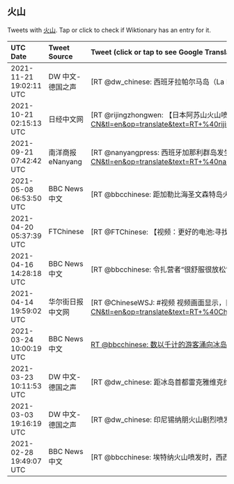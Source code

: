 ## 火山 

Tweets with [火山](https://en.wiktionary.org/wiki/火山). Tap or click to check if Wiktionary has an entry for it.

| UTC Date | Tweet Source | Tweet (click or tap to see Google Translation) |
|:-----------------|:-------------|:------------------|  
| 2021-11-21 19:02:11 UTC | DW 中文- 德国之声 | [RT @dw_chinese: 西班牙拉帕尔马岛（La Palma）上的火山9月19日以来不断喷发，居民越来越陷入痛苦和绝望，许多人不得不离岛而去。https://t.co/ybDZCobaWU](https://translate.google.com/?hi=en&tab=TT&sl=zh-CN&tl=en&op=translate&text=RT+%40dw_chinese%3A+%E8%A5%BF%E7%8F%AD%E7%89%99%E6%8B%89%E5%B8%95%E5%B0%94%E9%A9%AC%E5%B2%9B%EF%BC%88La+Palma%EF%BC%89%E4%B8%8A%E7%9A%84%E7%81%AB%E5%B1%B19%E6%9C%8819%E6%97%A5%E4%BB%A5%E6%9D%A5%E4%B8%8D%E6%96%AD%E5%96%B7%E5%8F%91%EF%BC%8C%E5%B1%85%E6%B0%91%E8%B6%8A%E6%9D%A5%E8%B6%8A%E9%99%B7%E5%85%A5%E7%97%9B%E8%8B%A6%E5%92%8C%E7%BB%9D%E6%9C%9B%EF%BC%8C%E8%AE%B8%E5%A4%9A%E4%BA%BA%E4%B8%8D%E5%BE%97%E4%B8%8D%E7%A6%BB%E5%B2%9B%E8%80%8C%E5%8E%BB%E3%80%82https%3A%2F%2Ft.co%2FybDZCobaWU) |
| 2021-10-21 02:15:13 UTC | 日经中文网 | [RT @rijingzhongwen: 【日本阿苏山火山喷发，烟柱冲上约3500米高空】火山碎屑流向西飘到约1300米的位置。据熊本县称，火山喷发时，周围共有16人在登山。这些人均已下山，没有人员受伤。日本气象厅表示“目前并未发现更大的喷发预兆”…… https://t.co/…](https://translate.google.com/?hi=en&tab=TT&sl=zh-CN&tl=en&op=translate&text=RT+%40rijingzhongwen%3A+%E3%80%90%E6%97%A5%E6%9C%AC%E9%98%BF%E8%8B%8F%E5%B1%B1%E7%81%AB%E5%B1%B1%E5%96%B7%E5%8F%91%EF%BC%8C%E7%83%9F%E6%9F%B1%E5%86%B2%E4%B8%8A%E7%BA%A63500%E7%B1%B3%E9%AB%98%E7%A9%BA%E3%80%91%E7%81%AB%E5%B1%B1%E7%A2%8E%E5%B1%91%E6%B5%81%E5%90%91%E8%A5%BF%E9%A3%98%E5%88%B0%E7%BA%A61300%E7%B1%B3%E7%9A%84%E4%BD%8D%E7%BD%AE%E3%80%82%E6%8D%AE%E7%86%8A%E6%9C%AC%E5%8E%BF%E7%A7%B0%EF%BC%8C%E7%81%AB%E5%B1%B1%E5%96%B7%E5%8F%91%E6%97%B6%EF%BC%8C%E5%91%A8%E5%9B%B4%E5%85%B1%E6%9C%8916%E4%BA%BA%E5%9C%A8%E7%99%BB%E5%B1%B1%E3%80%82%E8%BF%99%E4%BA%9B%E4%BA%BA%E5%9D%87%E5%B7%B2%E4%B8%8B%E5%B1%B1%EF%BC%8C%E6%B2%A1%E6%9C%89%E4%BA%BA%E5%91%98%E5%8F%97%E4%BC%A4%E3%80%82%E6%97%A5%E6%9C%AC%E6%B0%94%E8%B1%A1%E5%8E%85%E8%A1%A8%E7%A4%BA%E2%80%9C%E7%9B%AE%E5%89%8D%E5%B9%B6%E6%9C%AA%E5%8F%91%E7%8E%B0%E6%9B%B4%E5%A4%A7%E7%9A%84%E5%96%B7%E5%8F%91%E9%A2%84%E5%85%86%E2%80%9D%E2%80%A6%E2%80%A6+https%3A%2F%2Ft.co%2F%E2%80%A6) |
| 2021-09-21 07:42:42 UTC | 南洋商报eNanyang | [RT @nanyangpress: 西班牙加那利群岛发生50年来首次火山喷发，拉帕尔马岛南部一座火山喷发大量熔岩，至少有数十间民宅被毁，5000多人紧急疏散。然而，西班牙观光部长马罗托20日却形容火山爆发是一场“精彩的表演”，言论招致批评。 https://t.co/l7hsb…](https://translate.google.com/?hi=en&tab=TT&sl=zh-CN&tl=en&op=translate&text=RT+%40nanyangpress%3A+%E8%A5%BF%E7%8F%AD%E7%89%99%E5%8A%A0%E9%82%A3%E5%88%A9%E7%BE%A4%E5%B2%9B%E5%8F%91%E7%94%9F50%E5%B9%B4%E6%9D%A5%E9%A6%96%E6%AC%A1%E7%81%AB%E5%B1%B1%E5%96%B7%E5%8F%91%EF%BC%8C%E6%8B%89%E5%B8%95%E5%B0%94%E9%A9%AC%E5%B2%9B%E5%8D%97%E9%83%A8%E4%B8%80%E5%BA%A7%E7%81%AB%E5%B1%B1%E5%96%B7%E5%8F%91%E5%A4%A7%E9%87%8F%E7%86%94%E5%B2%A9%EF%BC%8C%E8%87%B3%E5%B0%91%E6%9C%89%E6%95%B0%E5%8D%81%E9%97%B4%E6%B0%91%E5%AE%85%E8%A2%AB%E6%AF%81%EF%BC%8C5000%E5%A4%9A%E4%BA%BA%E7%B4%A7%E6%80%A5%E7%96%8F%E6%95%A3%E3%80%82%E7%84%B6%E8%80%8C%EF%BC%8C%E8%A5%BF%E7%8F%AD%E7%89%99%E8%A7%82%E5%85%89%E9%83%A8%E9%95%BF%E9%A9%AC%E7%BD%97%E6%89%9820%E6%97%A5%E5%8D%B4%E5%BD%A2%E5%AE%B9%E7%81%AB%E5%B1%B1%E7%88%86%E5%8F%91%E6%98%AF%E4%B8%80%E5%9C%BA%E2%80%9C%E7%B2%BE%E5%BD%A9%E7%9A%84%E8%A1%A8%E6%BC%94%E2%80%9D%EF%BC%8C%E8%A8%80%E8%AE%BA%E6%8B%9B%E8%87%B4%E6%89%B9%E8%AF%84%E3%80%82+https%3A%2F%2Ft.co%2Fl7hsb%E2%80%A6) |
| 2021-05-08 06:53:50 UTC | BBC News 中文 | [RT @bbcchinese: 距加勒比海圣文森特岛火山爆发已有数周，岛上大约15%的人口仍住在临时居所。BBC记者和一名教师回到了受影响的学校，看看当地的损失。 https://t.co/bpVbiqeGYW](https://translate.google.com/?hi=en&tab=TT&sl=zh-CN&tl=en&op=translate&text=RT+%40bbcchinese%3A+%E8%B7%9D%E5%8A%A0%E5%8B%92%E6%AF%94%E6%B5%B7%E5%9C%A3%E6%96%87%E6%A3%AE%E7%89%B9%E5%B2%9B%E7%81%AB%E5%B1%B1%E7%88%86%E5%8F%91%E5%B7%B2%E6%9C%89%E6%95%B0%E5%91%A8%EF%BC%8C%E5%B2%9B%E4%B8%8A%E5%A4%A7%E7%BA%A615%25%E7%9A%84%E4%BA%BA%E5%8F%A3%E4%BB%8D%E4%BD%8F%E5%9C%A8%E4%B8%B4%E6%97%B6%E5%B1%85%E6%89%80%E3%80%82BBC%E8%AE%B0%E8%80%85%E5%92%8C%E4%B8%80%E5%90%8D%E6%95%99%E5%B8%88%E5%9B%9E%E5%88%B0%E4%BA%86%E5%8F%97%E5%BD%B1%E5%93%8D%E7%9A%84%E5%AD%A6%E6%A0%A1%EF%BC%8C%E7%9C%8B%E7%9C%8B%E5%BD%93%E5%9C%B0%E7%9A%84%E6%8D%9F%E5%A4%B1%E3%80%82+https%3A%2F%2Ft.co%2FbpVbiqeGYW) |
| 2021-04-20 05:37:39 UTC | FTChinese | [RT @FTChinese: 【视频：更好的电池:寻找能量存储解决方案】锂离子电池是当前储能的主导技术，但其他选择可能包括钒电池、液态氢，甚至火山岩。https://t.co/tI3fk3FJlK https://t.co/pWuGyvUr9m](https://translate.google.com/?hi=en&tab=TT&sl=zh-CN&tl=en&op=translate&text=RT+%40FTChinese%3A+%E3%80%90%E8%A7%86%E9%A2%91%EF%BC%9A%E6%9B%B4%E5%A5%BD%E7%9A%84%E7%94%B5%E6%B1%A0%3A%E5%AF%BB%E6%89%BE%E8%83%BD%E9%87%8F%E5%AD%98%E5%82%A8%E8%A7%A3%E5%86%B3%E6%96%B9%E6%A1%88%E3%80%91%E9%94%82%E7%A6%BB%E5%AD%90%E7%94%B5%E6%B1%A0%E6%98%AF%E5%BD%93%E5%89%8D%E5%82%A8%E8%83%BD%E7%9A%84%E4%B8%BB%E5%AF%BC%E6%8A%80%E6%9C%AF%EF%BC%8C%E4%BD%86%E5%85%B6%E4%BB%96%E9%80%89%E6%8B%A9%E5%8F%AF%E8%83%BD%E5%8C%85%E6%8B%AC%E9%92%92%E7%94%B5%E6%B1%A0%E3%80%81%E6%B6%B2%E6%80%81%E6%B0%A2%EF%BC%8C%E7%94%9A%E8%87%B3%E7%81%AB%E5%B1%B1%E5%B2%A9%E3%80%82https%3A%2F%2Ft.co%2FtI3fk3FJlK+https%3A%2F%2Ft.co%2FpWuGyvUr9m) |
| 2021-04-16 14:28:18 UTC | BBC News 中文 | [RT @bbcchinese: 令扎营者“很舒服很放松”的事情竟然是观看滚滚岩浆从火山口喷涌而出。观看影片的你是否也感受到了这般疗愈的效果？ https://t.co/jOBn1vlXh1](https://translate.google.com/?hi=en&tab=TT&sl=zh-CN&tl=en&op=translate&text=RT+%40bbcchinese%3A+%E4%BB%A4%E6%89%8E%E8%90%A5%E8%80%85%E2%80%9C%E5%BE%88%E8%88%92%E6%9C%8D%E5%BE%88%E6%94%BE%E6%9D%BE%E2%80%9D%E7%9A%84%E4%BA%8B%E6%83%85%E7%AB%9F%E7%84%B6%E6%98%AF%E8%A7%82%E7%9C%8B%E6%BB%9A%E6%BB%9A%E5%B2%A9%E6%B5%86%E4%BB%8E%E7%81%AB%E5%B1%B1%E5%8F%A3%E5%96%B7%E6%B6%8C%E8%80%8C%E5%87%BA%E3%80%82%E8%A7%82%E7%9C%8B%E5%BD%B1%E7%89%87%E7%9A%84%E4%BD%A0%E6%98%AF%E5%90%A6%E4%B9%9F%E6%84%9F%E5%8F%97%E5%88%B0%E4%BA%86%E8%BF%99%E8%88%AC%E7%96%97%E6%84%88%E7%9A%84%E6%95%88%E6%9E%9C%EF%BC%9F+https%3A%2F%2Ft.co%2FjOBn1vlXh1) |
| 2021-04-14 19:59:02 UTC | 华尔街日报中文网 | [RT @ChineseWSJ: #视频 视频画面显示，巨大的火山灰柱从苏弗里耶尔火山喷出，直冲云霄，加勒比岛国圣文森特和格林纳丁斯的许多区域被火山灰覆盖，并引发停水停电。预计此次喷发可能会持续数天甚至数周，上万居民被疏散。 https://t.co/nR1lImUlVn](https://translate.google.com/?hi=en&tab=TT&sl=zh-CN&tl=en&op=translate&text=RT+%40ChineseWSJ%3A+%23%E8%A7%86%E9%A2%91+%E8%A7%86%E9%A2%91%E7%94%BB%E9%9D%A2%E6%98%BE%E7%A4%BA%EF%BC%8C%E5%B7%A8%E5%A4%A7%E7%9A%84%E7%81%AB%E5%B1%B1%E7%81%B0%E6%9F%B1%E4%BB%8E%E8%8B%8F%E5%BC%97%E9%87%8C%E8%80%B6%E5%B0%94%E7%81%AB%E5%B1%B1%E5%96%B7%E5%87%BA%EF%BC%8C%E7%9B%B4%E5%86%B2%E4%BA%91%E9%9C%84%EF%BC%8C%E5%8A%A0%E5%8B%92%E6%AF%94%E5%B2%9B%E5%9B%BD%E5%9C%A3%E6%96%87%E6%A3%AE%E7%89%B9%E5%92%8C%E6%A0%BC%E6%9E%97%E7%BA%B3%E4%B8%81%E6%96%AF%E7%9A%84%E8%AE%B8%E5%A4%9A%E5%8C%BA%E5%9F%9F%E8%A2%AB%E7%81%AB%E5%B1%B1%E7%81%B0%E8%A6%86%E7%9B%96%EF%BC%8C%E5%B9%B6%E5%BC%95%E5%8F%91%E5%81%9C%E6%B0%B4%E5%81%9C%E7%94%B5%E3%80%82%E9%A2%84%E8%AE%A1%E6%AD%A4%E6%AC%A1%E5%96%B7%E5%8F%91%E5%8F%AF%E8%83%BD%E4%BC%9A%E6%8C%81%E7%BB%AD%E6%95%B0%E5%A4%A9%E7%94%9A%E8%87%B3%E6%95%B0%E5%91%A8%EF%BC%8C%E4%B8%8A%E4%B8%87%E5%B1%85%E6%B0%91%E8%A2%AB%E7%96%8F%E6%95%A3%E3%80%82+https%3A%2F%2Ft.co%2FnR1lImUlVn) |
| 2021-03-24 10:00:19 UTC | BBC News 中文 | [RT @bbcchinese: 数以千计的游客涌向冰岛一座火山🌋观看喷发奇景。位于冰岛雷克雅内斯半岛的法格拉达尔火山休眠了800年，从上周起再度喷发。火山口在上周五出现裂痕，火红的熔岩喷涌而出，景象壮丽。当局最初封锁火山周围，但从上周六下午起向游客开放。 https://…](https://translate.google.com/?hi=en&tab=TT&sl=zh-CN&tl=en&op=translate&text=RT+%40bbcchinese%3A+%E6%95%B0%E4%BB%A5%E5%8D%83%E8%AE%A1%E7%9A%84%E6%B8%B8%E5%AE%A2%E6%B6%8C%E5%90%91%E5%86%B0%E5%B2%9B%E4%B8%80%E5%BA%A7%E7%81%AB%E5%B1%B1%F0%9F%8C%8B%E8%A7%82%E7%9C%8B%E5%96%B7%E5%8F%91%E5%A5%87%E6%99%AF%E3%80%82%E4%BD%8D%E4%BA%8E%E5%86%B0%E5%B2%9B%E9%9B%B7%E5%85%8B%E9%9B%85%E5%86%85%E6%96%AF%E5%8D%8A%E5%B2%9B%E7%9A%84%E6%B3%95%E6%A0%BC%E6%8B%89%E8%BE%BE%E5%B0%94%E7%81%AB%E5%B1%B1%E4%BC%91%E7%9C%A0%E4%BA%86800%E5%B9%B4%EF%BC%8C%E4%BB%8E%E4%B8%8A%E5%91%A8%E8%B5%B7%E5%86%8D%E5%BA%A6%E5%96%B7%E5%8F%91%E3%80%82%E7%81%AB%E5%B1%B1%E5%8F%A3%E5%9C%A8%E4%B8%8A%E5%91%A8%E4%BA%94%E5%87%BA%E7%8E%B0%E8%A3%82%E7%97%95%EF%BC%8C%E7%81%AB%E7%BA%A2%E7%9A%84%E7%86%94%E5%B2%A9%E5%96%B7%E6%B6%8C%E8%80%8C%E5%87%BA%EF%BC%8C%E6%99%AF%E8%B1%A1%E5%A3%AE%E4%B8%BD%E3%80%82%E5%BD%93%E5%B1%80%E6%9C%80%E5%88%9D%E5%B0%81%E9%94%81%E7%81%AB%E5%B1%B1%E5%91%A8%E5%9B%B4%EF%BC%8C%E4%BD%86%E4%BB%8E%E4%B8%8A%E5%91%A8%E5%85%AD%E4%B8%8B%E5%8D%88%E8%B5%B7%E5%90%91%E6%B8%B8%E5%AE%A2%E5%BC%80%E6%94%BE%E3%80%82+https%3A%2F%2F%E2%80%A6) |
| 2021-03-23 10:11:53 UTC | DW 中文- 德国之声 | [RT @dw_chinese: 距冰岛首都雷克雅维克约30公里处的一座火山受近日地震影响而喷发，吸引许多民众和科学家前往观测，一些科学家在现场烤起了热狗。 https://t.co/tfqr2b09qE](https://translate.google.com/?hi=en&tab=TT&sl=zh-CN&tl=en&op=translate&text=RT+%40dw_chinese%3A+%E8%B7%9D%E5%86%B0%E5%B2%9B%E9%A6%96%E9%83%BD%E9%9B%B7%E5%85%8B%E9%9B%85%E7%BB%B4%E5%85%8B%E7%BA%A630%E5%85%AC%E9%87%8C%E5%A4%84%E7%9A%84%E4%B8%80%E5%BA%A7%E7%81%AB%E5%B1%B1%E5%8F%97%E8%BF%91%E6%97%A5%E5%9C%B0%E9%9C%87%E5%BD%B1%E5%93%8D%E8%80%8C%E5%96%B7%E5%8F%91%EF%BC%8C%E5%90%B8%E5%BC%95%E8%AE%B8%E5%A4%9A%E6%B0%91%E4%BC%97%E5%92%8C%E7%A7%91%E5%AD%A6%E5%AE%B6%E5%89%8D%E5%BE%80%E8%A7%82%E6%B5%8B%EF%BC%8C%E4%B8%80%E4%BA%9B%E7%A7%91%E5%AD%A6%E5%AE%B6%E5%9C%A8%E7%8E%B0%E5%9C%BA%E7%83%A4%E8%B5%B7%E4%BA%86%E7%83%AD%E7%8B%97%E3%80%82+https%3A%2F%2Ft.co%2Ftfqr2b09qE) |
| 2021-03-03 19:16:19 UTC | DW 中文- 德国之声 | [RT @dw_chinese: 印尼锡纳朋火山剧烈喷发 灰柱高达5000米！锡纳朋火山3月2日再次爆发，大量火山灰和浓烟直冲云霄。该火山曾休眠400年之久，但于2010年再度喷发，活跃至今。 https://t.co/FbaHj1dOxj](https://translate.google.com/?hi=en&tab=TT&sl=zh-CN&tl=en&op=translate&text=RT+%40dw_chinese%3A+%E5%8D%B0%E5%B0%BC%E9%94%A1%E7%BA%B3%E6%9C%8B%E7%81%AB%E5%B1%B1%E5%89%A7%E7%83%88%E5%96%B7%E5%8F%91+%E7%81%B0%E6%9F%B1%E9%AB%98%E8%BE%BE5000%E7%B1%B3%EF%BC%81%E9%94%A1%E7%BA%B3%E6%9C%8B%E7%81%AB%E5%B1%B13%E6%9C%882%E6%97%A5%E5%86%8D%E6%AC%A1%E7%88%86%E5%8F%91%EF%BC%8C%E5%A4%A7%E9%87%8F%E7%81%AB%E5%B1%B1%E7%81%B0%E5%92%8C%E6%B5%93%E7%83%9F%E7%9B%B4%E5%86%B2%E4%BA%91%E9%9C%84%E3%80%82%E8%AF%A5%E7%81%AB%E5%B1%B1%E6%9B%BE%E4%BC%91%E7%9C%A0400%E5%B9%B4%E4%B9%8B%E4%B9%85%EF%BC%8C%E4%BD%86%E4%BA%8E2010%E5%B9%B4%E5%86%8D%E5%BA%A6%E5%96%B7%E5%8F%91%EF%BC%8C%E6%B4%BB%E8%B7%83%E8%87%B3%E4%BB%8A%E3%80%82+https%3A%2F%2Ft.co%2FFbaHj1dOxj) |
| 2021-02-28 19:49:07 UTC | BBC News 中文 | [RT @bbcchinese: 埃特纳火山喷发时，西西里岛的感受就是“大地在颤抖，天空在燃烧”。https://t.co/Sd8eqdheJx](https://translate.google.com/?hi=en&tab=TT&sl=zh-CN&tl=en&op=translate&text=RT+%40bbcchinese%3A+%E5%9F%83%E7%89%B9%E7%BA%B3%E7%81%AB%E5%B1%B1%E5%96%B7%E5%8F%91%E6%97%B6%EF%BC%8C%E8%A5%BF%E8%A5%BF%E9%87%8C%E5%B2%9B%E7%9A%84%E6%84%9F%E5%8F%97%E5%B0%B1%E6%98%AF%E2%80%9C%E5%A4%A7%E5%9C%B0%E5%9C%A8%E9%A2%A4%E6%8A%96%EF%BC%8C%E5%A4%A9%E7%A9%BA%E5%9C%A8%E7%87%83%E7%83%A7%E2%80%9D%E3%80%82https%3A%2F%2Ft.co%2FSd8eqdheJx) |
